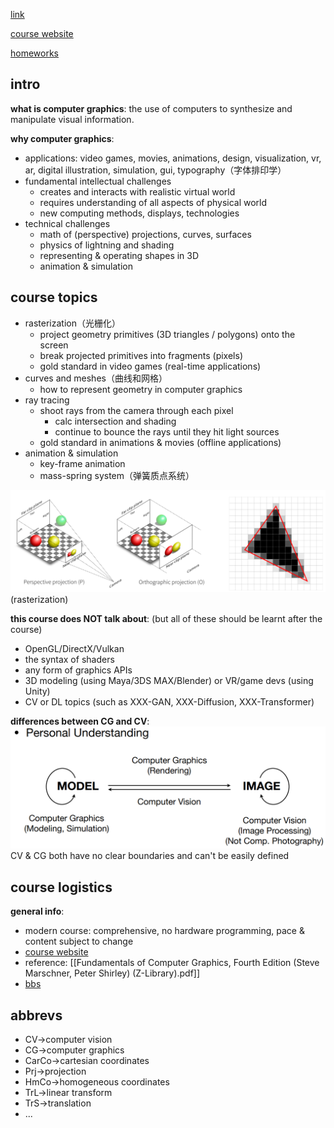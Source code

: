 
[link](https://sites.cs.ucsb.edu/~lingqi/teaching/resources/GAMES101_Lecture_01.pdf)

[course website](https://sites.cs.ucsb.edu/~lingqi/teaching/games101.html)

[homeworks](https://games-cn.org/forums/topic/allhw/)

## intro

**what is computer graphics**:
the use of computers to synthesize and manipulate visual information.

**why computer graphics**:
- applications: video games, movies, animations, design, visualization, vr, ar, digital illustration, simulation, gui, typography（字体排印学）
- fundamental intellectual challenges
	- creates and interacts with realistic virtual world
	- requires understanding of all aspects of physical world
	- new computing methods, displays, technologies
- technical challenges
	- math of (perspective) projections, curves, surfaces
	- physics of lightning and shading
	- representing & operating shapes in 3D
	- animation & simulation

## course topics

- rasterization（光栅化）
	- project geometry primitives (3D triangles / polygons) onto the screen
	- break projected primitives into fragments (pixels)
	- gold standard in video games (real-time applications)
- curves and meshes（曲线和网格）
	- how to represent geometry in computer graphics
- ray tracing
	- shoot rays from the camera through each pixel
		- calc intersection and shading
		- continue to bounce the rays until they hit light sources
	- gold standard in animations & movies (offline applications)
- animation & simulation
	- key-frame animation
	- mass-spring system（弹簧质点系统）

![](附件/Pasted%20image%2020231225151720.png)
(rasterization)

**this course does NOT talk about**: (but all of these should be learnt after the course)
- OpenGL/DirectX/Vulkan
- the syntax of shaders
- any form of graphics APIs
- 3D modeling (using Maya/3DS MAX/Blender) or VR/game devs (using Unity)
- CV or DL topics (such as XXX-GAN, XXX-Diffusion, XXX-Transformer)

**differences between CG and CV**:
![](附件/Pasted%20image%2020231225153106.png)
CV & CG both have no clear boundaries and can't be easily defined

## course logistics

**general info**:
- modern course: comprehensive, no hardware programming, pace & content subject to change
- [course website](https://sites.cs.ucsb.edu/~lingqi/teaching/games101.html)
- reference: [[Fundamentals of Computer Graphics, Fourth Edition (Steve Marschner, Peter Shirley) (Z-Library).pdf]]
- [bbs](https://games-cn.org/forums/forum/graphics-intro/)

## abbrevs

- CV->computer vision
- CG->computer graphics
- CarCo->cartesian coordinates
- Prj->projection
- HmCo->homogeneous coordinates
- TrL->linear transform
- TrS->translation
- ...